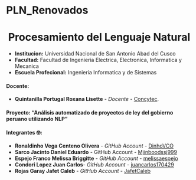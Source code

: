 # PLN_Renovados
# **<center>Procesamiento del Lenguaje Natural</center>**

- **Institucion:** Universidad Nacional de San Antonio Abad del Cusco
- **Facultad:** Facultad de Ingenieria Electrica, Electronica, Informatica y Mecanica
- **Escuela Profecional:** Ingenieria Informatica y de Sistemas

#### Docente:
- **Quintanilla Portugal Roxana Lisette** - _Docente_ - [Concytec](http://directorio.concytec.gob.pe/appDirectorioCTI/VerDatosInvestigador.do?id_investigador=40930).

#### Proyecto: “Análisis automatizado de proyectos de ley del gobierno peruano utilizando NLP”
#### Integrantes 🤓:
- **Ronaldinho Vega Centeno Olivera** - _GitHub Account_ - [DinhoVCO](https://github.com/DinhoVCO)
- **Sarco Jacinto Daniel Eduardo** - GitHub Account - [Mjinboodssj999](https://github.com/Mjinboodssj999)
- **Espejo Franco Melissa Briggitte** - _GitHub Account_ - [melissaespejo](https://github.com/melissaespejo)
- **Condori Lopez Juan Carlos**- _GitHub Account_ - [juancarlos170429](https://github.com/juancarlos170429)
- **Rojas Garay Jafet Caleb** - _GitHub Account_ - [JafetCaleb](https://github.com/JafetCaleb)
